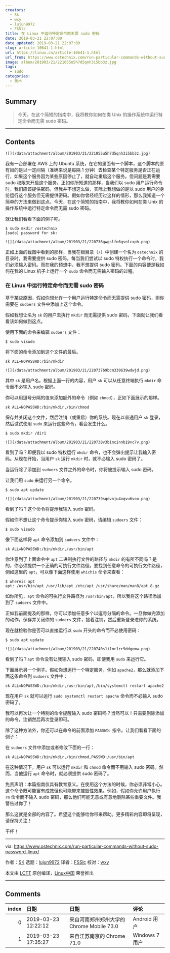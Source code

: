 ```yaml
---
creators:
  - Sk
  - wxy
  - lujun9972
  - FSSlc
title: 在 Linux 中运行特定命令而无需 sudo 密码
date: 2019-03-21 22:07:00
date_updated: 2019-03-21 22:07:00
slug: article-10641-1.html
url: https://linux.cn/article-10641-1.html
url_from: https://www.ostechnix.com/run-particular-commands-without-sudo-password-linux/
image: album/201903/21/221055u5h7d5qnh3i5bb3z.jpg
tags:
  - sudo
categories:
  - 技术
---
```


## Summary

> 今天，在这个简短的指南中，我将教你如何在类 Unix 的操作系统中运行特定命令而无需 sudo 密码。

***

<!-- more -->

## Contents

`![](/data/attachment/album/201903/21/221055u5h7d5qnh3i5bb3z.jpg)`

我有一台部署在 AWS 上的 Ubuntu 系统，在它的里面有一个脚本，这个脚本的原有目的是以一定间隔（准确来说是每隔 1 分钟）去检查某个特定服务是否正在运行，如果这个服务因为某些原因停止了，就自动重启这个服务。但问题是我需要 sudo 权限来开启这个服务。正如你所知道的那样，当我们以 sudo 用户运行命令时，我们应该提供密码，但我并不想这么做，实际上我想做的是以 sudo 用户的身份运行这个服务但无需提供密码。假如你曾经经历过这样的情形，那么我知道一个简单的方法来做到这点。今天，在这个简短的指南中，我将教你如何在类 Unix 的操作系统中运行特定命令而无需 sudo 密码。

就让我们看看下面的例子吧。

```shell
$ sudo mkdir /ostechnix
[sudo] password for sk:
```

`![](/data/attachment/album/201903/21/220736gwgslfn6gsnlcxph.png)`

正如上面的截图中看到的那样，当我在根目录（`/`）中创建一个名为 `ostechnix` 的目录时，我需要提供 sudo 密码。每当我们尝试以 sudo 特权执行一个命令时，我们必须输入密码。而在我的预想中，我不想提供 sudo 密码。下面的内容便是我如何在我的 Linux 机子上运行一个 `sudo` 命令而无需输入密码的过程。

### 在 Linux 中运行特定命令而无需 sudo 密码

基于某些原因，假如你想允许一个用户运行特定命令而无需提供 sudo 密码，则你需要在 `sudoers` 文件中添加上这个命令。

假如我想让名为 `sk` 的用户去执行 `mkdir` 而无需提供 sudo 密码，下面就让我们看看该如何做到这点。

使用下面的命令来编辑 `sudoers` 文件：

```shell
$ sudo visudo
```

将下面的命令添加到这个文件的最后。

```shell
sk ALL=NOPASSWD:/bin/mkdir
```

`![](/data/attachment/album/201903/21/220737b9bcm330639wdwjd.png)`

其中 `sk` 是用户名。根据上面一行的内容，用户 `sk` 可以从任意终端执行 `mkdir` 命令而不必输入 sudo 密码。

你可以用逗号分隔的值来添加额外的命令（例如 `chmod`），正如下面展示的那样。

```shell
sk ALL=NOPASSWD:/bin/mkdir,/bin/chmod
```

保存并关闭这个文件，然后注销（或重启）你的系统。现在以普通用户 `sk` 登录，然后试试使用 `sudo` 来运行这些命令，看会发生什么。

```shell
$ sudo mkdir /dir1
```

`![](/data/attachment/album/201903/21/220738v3bincinnb19vc7v.png)`

看到了吗？即便我以 sudo 特权运行 `mkdir` 命令，也不会弹出提示让我输入密码。从现在开始，当用户 `sk` 运行 `mkdir` 时，就不必输入 sudo 密码了。

当运行除了添加到 `sudoers` 文件之外的命令时，你将被提示输入 sudo 密码。

让我们用 `sudo` 来运行另一个命令。

```shell
$ sudo apt update
```

`![](/data/attachment/album/201903/21/220739sqdvnju4oqvu6voo.png)`

看到了吗？这个命令将提示我输入 sudo 密码。

假如你不想让这个命令提示你输入 sudo 密码，请编辑 `sudoers` 文件：

```shell
$ sudo visudo
```

像下面这样将 `apt` 命令添加到 `sudoers` 文件中：

```shell
sk ALL=NOPASSWD:/bin/mkdir,/usr/bin/apt
```

你注意到了上面命令中 `apt` 二进制执行文件的路径与 `mkdir` 的有所不同吗？是的，你必须提供一个正确的可执行文件路径。要找到任意命令的可执行文件路径，例如这里的 `apt`，可以像下面这样使用 `whichis` 命令来查看：

```shell
$ whereis apt
apt: /usr/bin/apt /usr/lib/apt /etc/apt /usr/share/man/man8/apt.8.gz
```

如你所见，`apt` 命令的可执行文件路径为 `/usr/bin/apt`，所以我将这个路径添加到了 `sudoers` 文件中。

正如我前面提及的那样，你可以添加任意多个以逗号分隔的命令。一旦你做完添加的动作，保存并关闭你的 `sudoers` 文件，接着注销，然后重新登录进你的系统。

现在就检验你是否可以直接运行以 `sudo` 开头的命令而不必使用密码：

```shell
$ sudo apt update
```

`![](/data/attachment/album/201903/21/220740s1i1mr1rr9ddgomw.png)`

看到了吗？`apt` 命令没有让我输入 sudo 密码，即便我用 `sudo` 来运行它。

下面展示另一个例子。假如你想运行一个特定服务，例如 `apache2`，那么就添加下面这条命令到 `sudoers` 文件中：

```shell
sk ALL=NOPASSWD:/bin/mkdir,/usr/bin/apt,/bin/systemctl restart apache2
```

现在用户 `sk` 就可以运行 `sudo systemctl restart apache` 命令而不必输入 sudo 密码了。

我可以再次让一个特别的命令提醒输入 sudo 密码吗？当然可以！只需要删除添加的命令，注销然后再次登录即可。

除了这种方法外，你还可以在命令的前面添加 `PASSWD:` 指令。让我们看看下面的例子：

在 `sudoers` 文件中添加或者修改下面的一行：

```shell
sk ALL=NOPASSWD:/bin/mkdir,/bin/chmod,PASSWD:/usr/bin/apt
```

在这种情况下，用户 `sk` 可以运行 `mkdir` 和 `chmod` 命令而不用输入 sudo 密码。然而，当他运行 `apt` 命令时，就必须提供 sudo 密码了。

免责声明：本篇指南仅具有教育意义。在使用这个方法的时候，你必须非常小心。这个命令既可能富有成效但也可能带来摧毁性效果。例如，假如你允许用户执行 `rm` 命令而不输入 sudo 密码，那么他们可能无意或有意地删除某些重要文件。我警告过你了！

那么这就是全部的内容了。希望这个能够给你带来帮助。更多精彩内容即将呈现，请保持关注！

干杯！

---

via: <https://www.ostechnix.com/run-particular-commands-without-sudo-password-linux/>

作者：[SK](https://www.ostechnix.com/author/sk/) 选题：[lujun9972](https://github.com/lujun9972) 译者：[FSSlc](https://github.com/FSSlc) 校对：[wxy](https://github.com/wxy)

本文由 [LCTT](https://github.com/LCTT/TranslateProject) 原创编译，[Linux中国](https://linux.cn/) 荣誉推出

***

## Comments

|   index | 日期                | 日期                                                   | 评论                               |
|--------:|:--------------------|:-------------------------------------------------------|:-----------------------------------|
|       0 | 2019-03-23 12:22:12 | 来自河南郑州郑州大学的 Chrome Mobile 73.0|Android 用户 | 就加一条语句的事，整了这么一大篇…… |
|       1 | 2019-03-23 17:35:27 | 来自江苏南京的 Chrome 71.0|Windows 7 用户              | 使用chmod +s /bin/mknod这类方法呢  |
